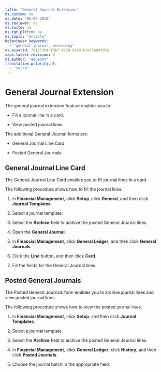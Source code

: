 ```yaml
---
title: "General Journal Extension"
ms.custom: na
ms.date: "06-04-2016"
ms.reviewer: na
ms.suite: na
ms.tgt_pltfrm: na
ms.topic: "article"
helpviewer_keywords: 
  - "general journal, extending"
ms.assetid: 7c117359-f5bf-4220-9290-b7e72bd4fdbb
caps.latest.revision: 2
ms.author: "edupont"
translation.priority.ht: 
  - "ru-ru"
---
```

# General Journal Extension
The general journal extension feature enables you to:  
  
-   Fill a journal line in a card.  
  
-   View posted journal lines.  
  
 The additional General Journal forms are:  
  
-   General Journal Line Card  
  
-   Posted General Journals  
  
## General Journal Line Card  
 The General Journal Line Card enables you to fill journal lines in a card.  
  
 The following procedure shows how to fill the journal lines.  
  
1.  In **Financial Management**, click **Setup**, click **General**, and then click **Journal Templates**.  
  
2.  Select a journal template.  
  
3.  Select the **Archive** field to archive the posted General Journal lines.  
  
4.  Open the **General Journal**.  
  
5.  In **Financial Management**, click **General Ledger**, and then click **General Journals**.  
  
6.  Click the **Line** button, and then click **Card**.  
  
7.  Fill the fields for the General Journal lines.  
  
## Posted General Journals  
 The Posted General Journals form enables you to archive journal lines and view posted journal lines.  
  
 The following procedure shows how to view the posted journal lines.  
  
1.  In **Financial Management**, click **Setup**, and then click **Journal Templates**.  
  
2.  Select a journal template.  
  
3.  Select the **Archive** field to archive the posted General Journal lines.  
  
4.  In **Financial Management**, click **General Ledger**, click **History**, and then click **Posted Journals**.  
  
5.  Choose the journal batch in the appropriate field.